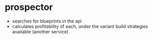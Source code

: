 # prospector

- searches for blueprints in the api
- calculates profitability of each, under the variant build strategies available (another service)

